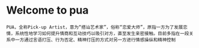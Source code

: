 # Welcome to pua

    PUA，全称Pick-up Artist，意为“搭讪艺术家”，俗称“恋爱大师”，原指一方为了发展恋情，系统性地学习如何提升情商和互动技巧以吸引对方，直至发生亲密接触。目前多指在一段关系中一方通过言语打压、行为否定、精神打压的方式对另一方进行情感操纵和精神控制

